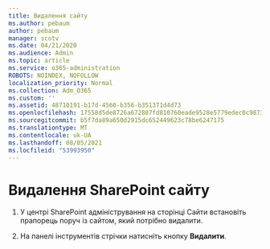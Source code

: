 ```yaml
---
title: Видалення сайту
ms.author: pebaum
author: pebaum
manager: scotv
ms.date: 04/21/2020
ms.audience: Admin
ms.topic: article
ms.service: o365-administration
ROBOTS: NOINDEX, NOFOLLOW
localization_priority: Normal
ms.collection: Adm_O365
ms.custom: ''
ms.assetid: 48710191-b17d-4560-b356-b351371d4d73
ms.openlocfilehash: 17558d5de8726a672887fd810760eade9528e5779edec0c98735df17d1e5ccc3
ms.sourcegitcommit: b5f7da89a650d2915dc652449623c78be6247175
ms.translationtype: MT
ms.contentlocale: uk-UA
ms.lasthandoff: 08/05/2021
ms.locfileid: "53993950"
---
```

# <a name="delete-a-sharepoint-site"></a>Видалення SharePoint сайту

1. У центрі SharePoint адміністрування на сторінці Сайти встановіть прапорець поруч із сайтом, який потрібно видалити.
    
2. На панелі інструментів стрічки натисніть кнопку **Видалити**.
    

